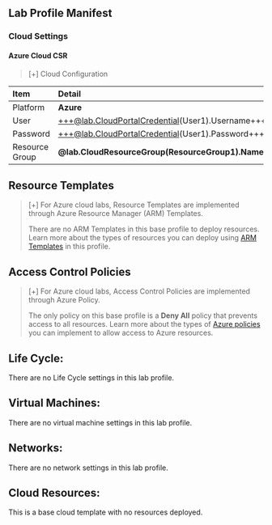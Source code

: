 ## Lab Profile Manifest

### Cloud Settings

#### Azure Cloud CSR
>[+] Cloud Configuration
>
| Item | Detail |
|:---------|:---------|
| Platform | **Azure** |
| User | +++@lab.CloudPortalCredential(User1).Username+++ |
| Password | +++@lab.CloudPortalCredential(User1).Password+++ |
| Resource Group | **@lab.CloudResourceGroup(ResourceGroup1).Name**|


## Resource Templates
>[+] For Azure cloud labs, Resource Templates are implemented through Azure Resource Manager (ARM) Templates. 
>
>There are no ARM Templates in this base profile to deploy resources. Learn more about the types of resources you can deploy using [ARM Templates](https://learn.microsoft.com/en-us/azure/azure-resource-manager/templates/overview) in this profile. 


## Access Control Policies
>[+] For Azure cloud labs, Access Control Policies are implemented through Azure Policy. 
>
>The only policy on this base profile is a **Deny All** policy that prevents access to all resources. Learn more about the types of [Azure policies](https://learn.microsoft.com/en-us/azure/governance/policy/overview) you can implement to allow access to Azure resources. 

## Life Cycle:
There are no Life Cycle settings in this lab profile.

## Virtual Machines:
There are no virtual machine settings in this lab profile.

## Networks:
There are no network settings in this lab profile.

## Cloud Resources:
This is a base cloud template with no resources deployed.
